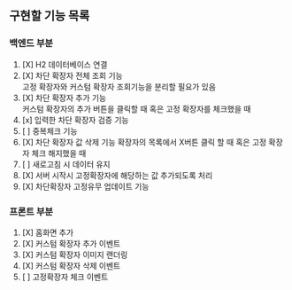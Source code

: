 ## 구현할 기능 목록  

### 백엔드 부분
1. [X] H2 데이터베이스 연결
2. [X] 차단 확장자 전체 조회 기능  
    고정 확장자와 커스텀 확장자 조회기능을 분리할 필요가 있음  
3. [X] 차단 확장자 추가 기능  
    커스텀 확장자의 추가 버튼을 클릭할 때 혹은 고정 확장자를 체크했을 때
4. [x] 입력한 차단 확장자 검증 기능
5. [ ] 중복체크 기능
6. [X] 차단 확장자 값 삭제 기능 
      확장자의 목록에서 X버튼 클릭 할 때 혹은 고정 확장자 체크 해지했을 때
7. [ ] 새로고침 시 데이터 유지
8. [X] 서버 시작시 고정확장자에 해당하는 값 추가되도록 처리
9. [X] 차단확장자 고정유무 업데이트 기능

### 프론트 부분
1. [X] 홈화면 추가
2. [X] 커스텀 확장자 추가 이벤트
3. [X] 커스텀 확장자 이미지 랜더링
4. [X] 커스텀 확장자 삭제 이벤트 
5. [ ] 고정확장자 체크 이벤트
